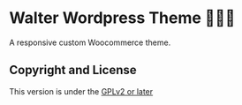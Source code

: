 # Walter Wordpress Theme 👩🏼‍🎤
A responsive custom Woocommerce theme.

## Copyright and License
This version is under the [GPLv2 or later](https://www.gnu.org/licenses/)

